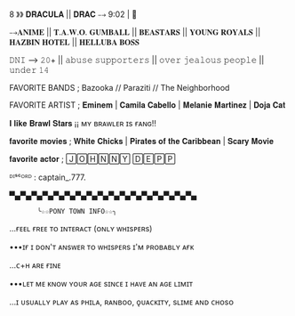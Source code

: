 8 》》 𝐃𝐑𝐀𝐂𝐔𝐋𝐀 || 𝐃𝐑𝐀𝐂 ⤍ 9:02 | 🚬

⤍𝐀𝐍𝐈𝐌𝐄 || 𝐓.𝐀.𝐖.𝐎. 𝐆𝐔𝐌𝐁𝐀𝐋𝐋 || 𝐁𝐄𝐀𝐒𝐓𝐀𝐑𝐒 || 𝐘𝐎𝐔𝐍𝐆 𝐑𝐎𝐘𝐀𝐋𝐒 || 𝐇𝐀𝐙𝐁𝐈𝐍 𝐇𝐎𝐓𝐄𝐋 || 𝐇𝐄𝐋𝐋𝐔𝐁𝐀 𝐁𝐎𝐒𝐒

𝙳𝙽𝙸 ⟶ 𝟸𝟶+ || 𝚊𝚋𝚞𝚜𝚎 𝚜𝚞𝚙𝚙𝚘𝚛𝚝𝚎𝚛𝚜
|| 𝚘𝚟𝚎𝚛 𝚓𝚎𝚊𝚕𝚘𝚞𝚜 𝚙𝚎𝚘𝚙𝚕𝚎 || 𝚞𝚗𝚍𝚎𝚛 𝟷𝟺

FAVORITE BANDS ; B͏a͏z͏o͏o͏k͏a͏ // P͏a͏r͏a͏z͏i͏t͏i͏ // T͏h͏e͏ N͏e͏i͏g͏h͏b͏o͏r͏h͏o͏o͏d͏

FAVORITE ARTIST ; 𝐄𝐦𝐢𝐧𝐞𝐦 | 𝐂𝐚𝐦𝐢𝐥𝐚 𝐂𝐚𝐛𝐞𝐥𝐥𝐨 | 𝐌𝐞𝐥𝐚𝐧𝐢𝐞 𝐌𝐚𝐫𝐭𝐢𝐧𝐞𝐳 | 𝐃𝐨𝐣𝐚 𝐂𝐚𝐭

𝐈 𝐥𝐢𝐤𝐞 𝐁𝐫𝐚𝐰𝐥 𝐒𝐭𝐚𝐫𝐬 ¡¡ ᴍʏ ʙʀᴀᴡʟᴇʀ ɪs ғᴀɴɢ!! 

𝐟𝐚𝐯𝐨𝐫𝐢𝐭𝐞 𝐦𝐨𝐯𝐢𝐞𝐬 ; 𝐖𝐡𝐢𝐭𝐞 𝐂𝐡𝐢𝐜𝐤𝐬 | 𝐏𝐢𝐫𝐚𝐭𝐞𝐬 𝐨𝐟 𝐭𝐡𝐞 𝐂𝐚𝐫𝐢𝐛𝐛𝐞𝐚𝐧 | 𝐒𝐜𝐚𝐫𝐲 𝐌𝐨𝐯𝐢𝐞

𝐟𝐚𝐯𝐨𝐫𝐢𝐭𝐞 𝐚𝐜𝐭𝐨𝐫 ; 🄹🄾🄷🄽🄽🅈 🄳🄴🄿🄿

ᴰᴵˢᶜᴼᴿᴰ : captain_.777.

▀▄▀▄▀▄▀▄▀▄▀▄▀▄▀▄▀▄▀▄▀▄▀▄▀▄▀▄▀▄▀▄▀▄

           ╰☆☆PONY TOWN INFO☆☆╮

...ғᴇᴇʟ ғʀᴇᴇ ᴛᴏ ɪɴᴛᴇʀᴀᴄᴛ (ᴏɴʟʏ ᴡʜɪsᴘᴇʀs)


•••ɪғ ɪ ᴅᴏɴ'ᴛ ᴀɴsᴡᴇʀ ᴛᴏ ᴡʜɪsᴘᴇʀs ɪ'ᴍ ᴘʀᴏʙᴀʙʟʏ ᴀғᴋ


...ᴄ+ʜ ᴀʀᴇ ғɪɴᴇ


•••ʟᴇᴛ ᴍᴇ ᴋɴᴏᴡ ʏᴏᴜʀ ᴀɢᴇ sɪɴᴄᴇ ɪ ʜᴀᴠᴇ ᴀɴ ᴀɢᴇ ʟɪᴍɪᴛ


...ɪ ᴜsᴜᴀʟʟʏ ᴘʟᴀʏ ᴀs ᴘʜɪʟᴀ, ʀᴀɴʙᴏᴏ, ǫᴜᴀᴄᴋɪᴛʏ, sʟɪᴍᴇ ᴀɴᴅ ᴄʜᴏsᴏ


